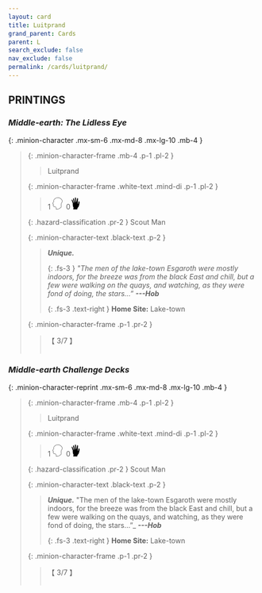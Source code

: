 ```yaml
---
layout: card
title: Luitprand
grand_parent: Cards
parent: L
search_exclude: false
nav_exclude: false
permalink: /cards/luitprand/
---
```


## PRINTINGS


### _Middle-earth: The Lidless Eye_

{: .minion-character .mx-sm-6 .mx-md-8 .mx-lg-10 .mb-4 }
> {: .minion-character-frame .mb-4 .p-1 .pl-2 }
> > <div class="hazard-mp"></div>
> > <div class="card-name">Luitprand</div>
>
> {: .minion-character-frame .white-text .mind-di .p-1 .pl-2 }
> > 1 ![](/assets/images/mind.svg)&ensp;0![](/assets/images/di.svg)
>
> {: .hazard-classification .pr-2 }
> Scout Man
>
> {: .minion-character-text .black-text .p-2 }
> > _**Unique.**_   
> > 
> > {: .fs-3 } 
> > _"The men of the lake-town Esgaroth were mostly indoors, for the breeze was from the black East and chill, but a few were walking on the quays, and watching, as they were fond of doing, the stars...”_ ***---&#65279;Hob***  
> > 
> > {: .fs-3 .text-right } 
> > **Home Site:** Lake-town 
>
> {: .minion-character-frame .p-1 .pr-2 }
> > <div class="card-shield">【 3/7 】</div>
> > <div class="card-corruption-white">&nbsp;</div>

### _Middle-earth Challenge Decks_

{: .minion-character-reprint .mx-sm-6 .mx-md-8 .mx-lg-10 .mb-4 }
> {: .minion-character-frame .mb-4 .p-1 .pl-2 }
> > <div class="hazard-mp"></div>
> > <div class="card-name">Luitprand</div>
>
> {: .minion-character-frame .white-text .mind-di .p-1 .pl-2 }
> > 1 ![](/assets/images/mind.svg)&ensp;0![](/assets/images/di.svg)
>
> {: .hazard-classification .pr-2 }
> Scout Man
>
> {: .minion-character-text .black-text .p-2 }
> > _**Unique.**_   "The men of the lake-town Esgaroth were mostly indoors, for the breeze was from the black East and chill, but a few were walking on the quays, and watching, as they were fond of doing, the stars...”_ ***---&#65279;Hob***  
> > 
> > {: .fs-3 .text-right } 
> > **Home Site:** Lake-town 
>
> {: .minion-character-frame .p-1 .pr-2 }
> > <div class="card-shield">【 3/7 】</div>
> > <div class="card-corruption-white">&nbsp;</div>
